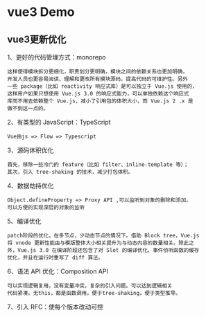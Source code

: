 # vue3 Demo
## vue3更新优化

1、更好的代码管理方式：monorepo

    这样使得模块拆分更细化，职责划分更明确，模块之间的依赖关系也更加明确，
    开发人员也更容易阅读、理解和更改所有模块源码，提高代码的可维护性。另外
    一些 package（比如 reactivity 响应式库）是可以独立于 Vue.js 使用的，
    这样用户如果只想使用 Vue.js 3.0 的响应式能力，可以单独依赖这个响应式
    库而不用去依赖整个 Vue.js，减小了引用包的体积大小，而 Vue.js 2 .x 是
    做不到这一点的。
    
2、有类型的 JavaScript：TypeScript

    Vue由js => Flow => Typescript
    
3、源码体积优化

    首先，移除一些冷门的 feature（比如 filter、inline-template 等）；
    其次，引入 tree-shaking 的技术，减少打包体积。
    
4、数据劫持优化

    Object.defineProperty => Proxy API ,可以监听到对象的删除和添加，
    可以方便的实现深层的对象的监听
    
5、编译优化

    patch阶段的优化，在多节点，少动态节点的情况下。借助 Block tree，Vue.js
    将 vnode 更新性能由与模版整体大小相关提升为与动态内容的数量相关。除此之
    外，Vue.js 3.0 在编译阶段还包含了对 Slot 的编译优化、事件侦听函数的缓存
    优化，并且在运行时重写了 diff 算法。
    
6、语法 API 优化：Composition API

    可以实现逻辑复用，没有变量冲突，复杂的引入问题。可以达到逻辑相关
    代码紧凑。无this，都是函数调用，便于tree-shaking，便于类型推导。
    
7、引入 RFC：使每个版本改动可控
